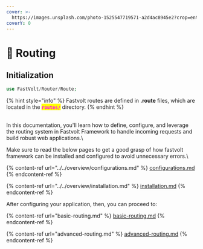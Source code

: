 ```yaml
---
cover: >-
  https://images.unsplash.com/photo-1525547719571-a2d4ac8945e2?crop=entropy&cs=srgb&fm=jpg&ixid=M3wxOTcwMjR8MHwxfHNlYXJjaHw0fHxjb21wdXRlcnxlbnwwfHx8fDE2OTgxMzg4MjJ8MA&ixlib=rb-4.0.3&q=85
coverY: 0
---
```


# 🏁 Routing

## Initialization

```php
use FastVolt/Router/Route;
```

{% hint style="info" %}
Fastvolt routes are defined in **.route** files, which are located in the <mark style="color:magenta;">**`routes/`**</mark> directory.
{% endhint %}

\
In this documentation, you'll learn how to define, configure, and leverage the routing system in Fastvolt Framework to handle incoming requests and build robust web applications.\


Make sure to read the below pages to get a good grasp of how fastvolt framework can be installed and configured to avoid unnecessary errors.\


{% content-ref url="../../overview/configurations.md" %}
[configurations.md](../../overview/configurations.md)
{% endcontent-ref %}

{% content-ref url="../../overview/installation.md" %}
[installation.md](../../overview/installation.md)
{% endcontent-ref %}

After configuring your application, then, you can proceed to:

{% content-ref url="basic-routing.md" %}
[basic-routing.md](basic-routing.md)
{% endcontent-ref %}

{% content-ref url="advanced-routing.md" %}
[advanced-routing.md](advanced-routing.md)
{% endcontent-ref %}
